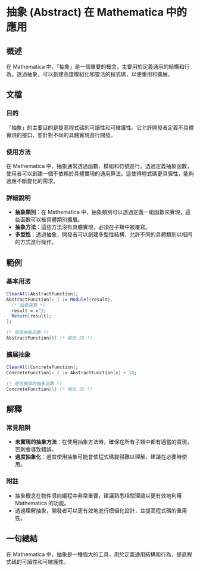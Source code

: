 <!--
Meta Description: # 抽象 (Abstract) 在 Mathematica 中的應用 ## 概述 在 Mathematica 中，「抽象」是一個重要的概念，主要用於定義通用的結構和行為。透過抽象，可以創建高度模組化和靈活的程式碼，以便重用和擴展。 ## 文檔 ### 目的 「抽象」的主要目的是提高程式碼的可讀性和可...
Meta Keywords: mathematica, abstractfunction, result, concretefunction, 透過抽象
-->

# 抽象 (Abstract) 在 Mathematica 中的應用

## 概述
在 Mathematica 中，「抽象」是一個重要的概念，主要用於定義通用的結構和行為。透過抽象，可以創建高度模組化和靈活的程式碼，以便重用和擴展。

## 文檔
### 目的
「抽象」的主要目的是提高程式碼的可讀性和可維護性。它允許開發者定義不具體實現的接口，並針對不同的具體實現進行開發。

### 使用方法
在 Mathematica 中，抽象通常透過函數、模組和符號進行。透過定義抽象函數，使用者可以創建一個不依賴於具體實現的通用算法。這使得程式碼更具彈性，能夠適應不斷變化的需求。

### 詳細說明
- **抽象類別**：在 Mathematica 中，抽象類別可以透過定義一組函數來實現，這些函數可以被具體類別擴展。
- **抽象方法**：這些方法沒有具體實現，必須在子類中被覆寫。
- **多型性**：透過抽象，開發者可以創建多型性結構，允許不同的具體類別以相同的方式進行操作。

## 範例
### 基本用法
```mathematica
ClearAll[AbstractFunction];
AbstractFunction[x_] := Module[{result},
  (* 抽象運算 *)
  result = x^2; 
  Return[result];
];

(* 使用抽象函數 *)
AbstractFunction[5] (* 輸出 25 *)
```

### 擴展抽象
```mathematica
ClearAll[ConcreteFunction];
ConcreteFunction[x_] := AbstractFunction[x] + 10;

(* 使用擴展的抽象函數 *)
ConcreteFunction[5] (* 輸出 35 *)
```

## 解釋
### 常見陷阱
- **未實現的抽象方法**：在使用抽象方法時，確保在所有子類中都有適當的實現，否則會導致錯誤。
- **過度抽象化**：過度使用抽象可能會使程式碼變得難以理解，建議在必要時使用。

### 附註
- 抽象概念在物件導向編程中非常重要，建議熟悉相關理論以更有效地利用 Mathematica 的功能。
- 透過理解抽象，開發者可以更有效地進行模組化設計，並提高程式碼的重用性。

## 一句總結
在 Mathematica 中，抽象是一種強大的工具，用於定義通用結構和行為，提高程式碼的可讀性和可維護性。